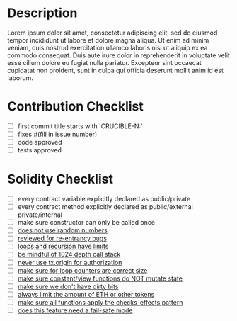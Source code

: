 # Description

Lorem ipsum dolor sit amet, consectetur adipiscing elit, sed do eiusmod tempor incididunt ut labore et dolore magna aliqua. Ut enim ad minim veniam, quis nostrud exercitation ullamco laboris nisi ut aliquip ex ea commodo consequat. Duis aute irure dolor in reprehenderit in voluptate velit esse cillum dolore eu fugiat nulla pariatur. Excepteur sint occaecat cupidatat non proident, sunt in culpa qui officia deserunt mollit anim id est laborum.

# Contribution Checklist

- [ ] first commit title starts with 'CRUCIBLE-N:'
- [ ] fixes #(fill in issue number)
- [ ] code approved
- [ ] tests approved

# Solidity Checklist

- [ ] every contract variable explicitly declared as public/private
- [ ] every contract method explicitly declared as public/external private/internal
- [ ] make sure constructor can only be called once
- [ ] [does not use random numbers](https://solidity.readthedocs.io/en/develop/security-considerations.html#private-information-and-randomness)
- [ ] [reviewed for re-entrancy bugs](https://solidity.readthedocs.io/en/develop/security-considerations.html#re-entrancy)
- [ ] [loops and recursion have limits](https://solidity.readthedocs.io/en/develop/security-considerations.html#gas-limit-and-loops)
- [ ] [be mindful of 1024 depth call stack](https://solidity.readthedocs.io/en/develop/security-considerations.html#callstack-depth)
- [ ] [never use tx.origin for authorization](https://solidity.readthedocs.io/en/develop/security-considerations.html#tx-origin)
- [ ] [make sure for loop counters are correct size](https://solidity.readthedocs.io/en/develop/security-considerations.html#minor-details)
- [ ] [make sure constant/view functions do NOT mutate state](https://solidity.readthedocs.io/en/develop/security-considerations.html#minor-details)
- [ ] [make sure we don't have dirty bits](https://solidity.readthedocs.io/en/develop/security-considerations.html#minor-details)
- [ ] [always limit the amount of ETH or other tokens](https://solidity.readthedocs.io/en/develop/security-considerations.html#restrict-the-amount-of-ether)
- [ ] [make sure all functions apply the checks-effects pattern](https://solidity.readthedocs.io/en/develop/security-considerations.html#use-the-checks-effects-interactions-pattern)
- [ ] [does this feature need a fail-safe mode](https://solidity.readthedocs.io/en/develop/security-considerations.html#include-a-fail-safe-mode)
